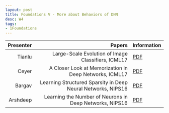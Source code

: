 ```yaml
---
layout: post
title: Foundations V - More about Behaviors of DNN
desc: W4
tags:
- 1Foundations
---
```



| Presenter | Papers | Information|
| -----: | ----------: | :----- |
| Tianlu | Large-Scale Evolution of Image Classifiers, ICML17 |[PDF](https://arxiv.org/abs/1703.01041)  |
|  Ceyer | A Closer Look at Memorization in Deep Networks, ICML17 | [PDF](https://arxiv.org/pdf/1706.05394.pdf) |
| Bargav | Learning Structured Sparsity in Deep Neural Networks, NIPS16 | [PDF](https://arxiv.org/abs/1608.03665) |
| Arshdeep | Learning the Number of Neurons in Deep Networks, NIPS16 | [PDF](https://papers.nips.cc/paper/6372-learning-the-number-of-neurons-in-deep-networks) |
